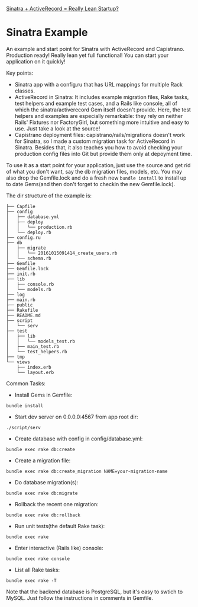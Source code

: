 [Sinatra + ActiveRecord = Really Lean Startup?](http://huiming.io/2016/10/15/sinatra-example.html)

# Sinatra Example
An example and start point for Sinatra with ActiveRecord and Capistrano. Production ready! Really lean yet full functional! You can start your application on it quickly!

Key points:

* Sinatra app with a config.ru that has URL mappings for multiple Rack classes.
* ActiveRecord in Sinatra: It includes example migration files, Rake tasks, test helpers and example test cases, and a Rails like console, all of which the sinatra/activerecord Gem itself doesn't provide. Here, the test helpers and examples are especially remarkable: they rely on neither Rails' Fixtures nor FactoryGirl, but something more intuitive and easy to use. Just take a look at the source!
* Capistrano deployment files: capistrano/rails/migrations doesn't work for Sinatra, so I made a custom migration task for ActiveRecord in Sinatra. Besides that, it also teaches you how to avoid checking your production config files into Git but provide them only at depoyment time.

To use it as a start point for your application, just use the source and get rid of what you don't want, say the db migration files, models, etc. You may also drop the Gemfile.lock and do a fresh new `bundle install` to install up to date Gems(and then don't forget to checkin the new Gemfile.lock).

The dir structure of the example is:

```
├── Capfile
├── config
│   ├── database.yml
│   ├── deploy
│   │   └── production.rb
│   └── deploy.rb
├── config.ru
├── db
│   ├── migrate
│   │   └── 20161015091414_create_users.rb
│   └── schema.rb
├── Gemfile
├── Gemfile.lock
├── init.rb
├── lib
│   ├── console.rb
│   └── models.rb
├── log
├── main.rb
├── public
├── Rakefile
├── README.md
├── script
│   └── serv
├── test
│   ├── lib
│   │   └── models_test.rb
│   ├── main_test.rb
│   └── test_helpers.rb
├── tmp
└── views
    ├── index.erb
    └── layout.erb
```

Common Tasks:

* Install Gems in Gemfile:
```
bundle install
```
* Start dev server on 0.0.0.0:4567 from app root dir:
```
./script/serv
```
* Create database with config in config/database.yml:
```
bundle exec rake db:create
```
* Create a migration file:
```
bundle exec rake db:create_migration NAME=your-migration-name
```
* Do database migration(s):
```
bundle exec rake db:migrate
```
* Rollback the recent one migration:
```
bundle exec rake db:rollback
```
* Run unit tests(the default Rake task):
```
bundle exec rake
```
* Enter interactive (Rails like) console:
```
bundle exec rake console
```
* List all Rake tasks:
```
bundle exec rake -T
```


Note that the backend database is PostgreSQL, but it's easy to swtich to MySQL. Just follow the instructions in comments in Gemfile.


